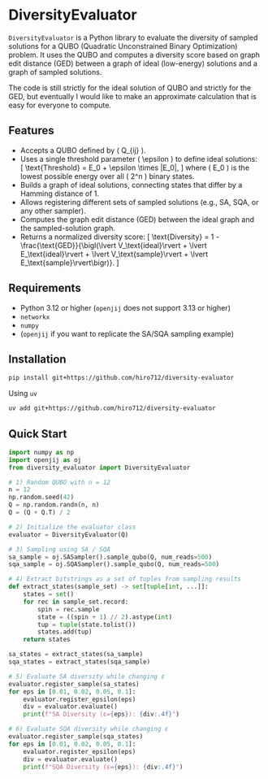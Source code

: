 # DiversityEvaluator

`DiversityEvaluator` is a Python library to evaluate the diversity of sampled solutions for a QUBO (Quadratic Unconstrained Binary Optimization) problem. It uses the QUBO and computes a diversity score based on graph edit distance (GED) between a graph of ideal (low-energy) solutions and a graph of sampled solutions.

The code is still strictly for the ideal solution of QUBO and strictly for the GED, but eventually I would like to make an approximate calculation that is easy for everyone to compute.

## Features

- Accepts a QUBO defined by \( Q_{ij} \).
- Uses a single threshold parameter \( \epsilon \) to define ideal solutions:  
  \[
    \text{Threshold} = E_0 + \epsilon \times |E_0|,
  \]
  where \( E_0 \) is the lowest possible energy over all \( 2^n \) binary states.
- Builds a graph of ideal solutions, connecting states that differ by a Hamming distance of 1.
- Allows registering different sets of sampled solutions (e.g., SA, SQA, or any other sampler).
- Computes the graph edit distance (GED) between the ideal graph and the sampled-solution graph.
- Returns a normalized diversity score:
  \[
    \text{Diversity} = 1 - \frac{\text{GED}}{\bigl(\lvert V_\text{ideal}\rvert + \lvert E_\text{ideal}\rvert + \lvert V_\text{sample}\rvert + \lvert E_\text{sample}\rvert\bigr)}.
  \]

## Requirements

- Python 3.12 or higher (`openjij` does not support 3.13 or higher)
- `networkx`
- `numpy`
- (`openjij` if you want to replicate the SA/SQA sampling example)

## Installation
```zsh
pip install git+https://github.com/hiro712/diversity-evaluator
```

Using `uv`
```zsh
uv add git+https://github.com/hiro712/diversity-evaluator
```

## Quick Start
```python
import numpy as np
import openjij as oj
from diversity_evaluator import DiversityEvaluator

# 1) Random QUBO with n = 12
n = 12
np.random.seed(42)
Q = np.random.randn(n, n)
Q = (Q + Q.T) / 2

# 2) Initialize the evaluator class
evaluator = DiversityEvaluator(Q)

# 3) Sampling using SA / SQA
sa_sample = oj.SASampler().sample_qubo(Q, num_reads=500)
sqa_sample = oj.SQASampler().sample_qubo(Q, num_reads=500)

# 4) Extract bitstrings as a set of tuples from sampling results
def extract_states(sample_set) -> set[tuple[int, ...]]:
    states = set()
    for rec in sample_set.record:
        spin = rec.sample
        state = ((spin + 1) // 2).astype(int)
        tup = tuple(state.tolist())
        states.add(tup)
    return states

sa_states = extract_states(sa_sample)
sqa_states = extract_states(sqa_sample)

# 5) Evaluate SA diversity while changing ε
evaluator.register_sample(sa_states)
for eps in [0.01, 0.02, 0.05, 0.1]:
    evaluator.register_epsilon(eps)
    div = evaluator.evaluate()
    print(f"SA Diversity (ε={eps}): {div:.4f}")

# 6) Evaluate SQA diversity while changing ε
evaluator.register_sample(sqa_states)
for eps in [0.01, 0.02, 0.05, 0.1]:
    evaluator.register_epsilon(eps)
    div = evaluator.evaluate()
    print(f"SQA Diversity (ε={eps}): {div:.4f}")
```
